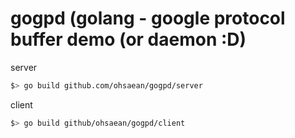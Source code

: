 # gogpd (golang - google protocol buffer demo (or daemon :D)

server
```bash
$> go build github.com/ohsaean/gogpd/server
```
client
```bash
$> go build github/ohsaean/gogpd/client
```
